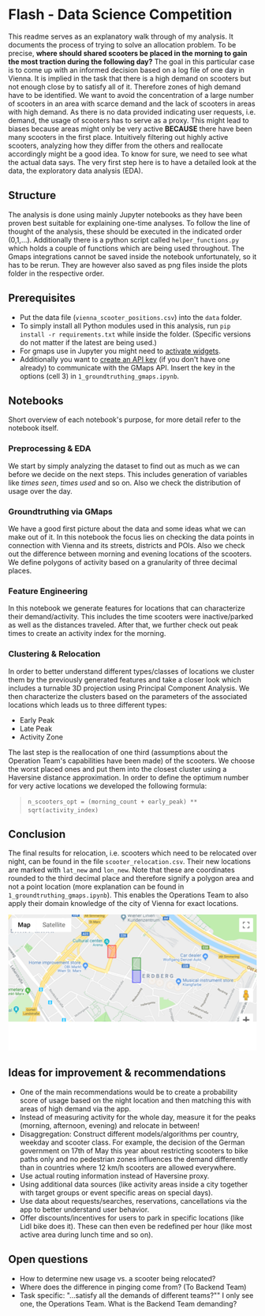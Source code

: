 # Flash - Data Science Competition
This readme serves as an explanatory walk through of my analysis. It documents the process of trying to solve an allocation problem. To be precise, **where should shared scooters be placed in the morning to gain the most traction during the following day?** The goal in this particular case is to come up with an informed decision based on a log file of one day in Vienna. It is implied in the task that there is a high demand on scooters but not enough close by to satisfy all of it. Therefore zones of high demand have to be identified. We want to avoid the concentration of a large number of scooters in an area with scarce demand and the lack of scooters in areas with high demand. As there is no data provided indicating user requests, i.e. demand, the usage of scooters has to serve as a proxy. This might lead to biases because areas might only be very active **BECAUSE** there have been many scooters in the first place.
Intuitively filtering out highly active scooters, analyzing how they differ from the others and reallocate accordingly might be a good idea. To know for sure, we need to see what the actual data says. The very first step here is to have a detailed look at the data, the exploratory data analysis (EDA).

## Structure
The analysis is done using mainly Jupyter notebooks as they have been proven best suitable for explaining one-time analyses. To follow the line of thought of the analysis, these should be executed in the indicated order (0,1,...). Additionally there is a python script called `helper_functions.py` which holds a couple of functions which are being used throughout. The Gmaps integrations cannot be saved inside the notebook unfortunately, so it has to be rerun. They are however also saved as png files inside the plots folder in the respective order.

## Prerequisites
- Put the data file (`vienna_scooter_positions.csv`) into the `data` folder.
- To simply install all Python modules used in this analysis, run
`pip install -r requirements.txt` while inside the folder. (Specific versions do not matter if the latest are being used.)
- For gmaps use in Jupyter you might need to [activate widgets]( https://jupyter-gmaps.readthedocs.io/en/latest/install.html#).
- Additionally you want to [create an API key](https://console.developers.google.com/flows/enableapi?apiid=maps_backend,geocoding_backend,directions_backend,distance_matrix_backend,elevation_backend&keyType=CLIENT_SIDE&reusekey=true) (if you don't have one already) to communicate with the GMaps API. Insert the key in the options (cell 3) in `1_groundtruthing_gmaps.ipynb`.

## Notebooks
Short overview of each notebook's purpose, for more detail refer to the notebook itself.

### Preprocessing & EDA
We start by simply analyzing the dataset to find out as much as we can before we decide on the next steps. This includes generation of variables like *times seen*, *times used* and so on. Also we check the distribution of usage over the day.

### Groundtruthing via GMaps
We have a good first picture about the data and some ideas what we can make out of it. In this notebook the focus lies on checking the data points in connection with Vienna and its streets, districts and POIs. Also we check out the difference between morning and evening locations of the scooters. We define polygons of activity based on a granularity of three decimal places.

### Feature Engineering
In this notebook we generate features for locations that can characterize their demand/activity. This includes the time scooters were inactive/parked as well as the distances traveled. After that, we further check out peak times to create an activity index for the morning.

### Clustering & Relocation
In order to better understand different types/classes of locations we cluster them by the previously generated features and take a closer look which includes a turnable 3D projection using Principal Component Analysis. We then characterize the clusters based on the parameters of the associated locations which leads us to three different types:
- Early Peak
- Late Peak
- Activity Zone

The last step is the reallocation of one third (assumptions about the Operation Team's capabilities have been made) of the scooters. We choose the worst placed ones and put them into the closest cluster using a Haversine distance approximation. In order to define the optimum number for very active locations we developed the following formula:
>`n_scooters_opt = (morning_count + early_peak) ** sqrt(activity_index)`

## Conclusion
The final results for relocation, i.e. scooters which need to be relocated over night, can be found in the file `scooter_relocation.csv`. Their new locations are marked with `lat_new` and `lon_new`. Note that these are coordinates rounded to the third decimal place and therefore signify a polygon area and not a point location (more explanation can be found in `1_groundtruthing_gmaps.ipynb`). This enables the Operations Team to also apply their domain knowledge of the city of Vienna for exact locations.

![Example Polygons](plots/3_allocation_polygons.png "Example Polygons")

## Ideas for improvement & recommendations
- One of the main recommendations would be to create a probability score of usage based on the night location and then matching this with areas of high demand via the app.
- Instead of measuring activity for the whole day, measure it for the peaks (morning, afternoon, evening) and relocate in between!
- Disaggregation: Construct different models/algorithms per country, weekday and scooter class. For example, the decision of the German government on 17th of May this year about restricting scooters to bike paths only and no pedestrian zones influences the demand differently than in countries where 12 km/h scooters are allowed everywhere.
- Use actual routing information instead of Haversine proxy.
- Using additional data sources (like activity areas inside a city together with target groups or event specific areas on special days).
- Use data about requests/searches, reservations, cancellations via the app to better understand user behavior.
- Offer discounts/incentives for users to park in specific locations (like Lidl bike does it). These can then even be redefined per hour (like most active area during lunch time and so on).

## Open questions
- How to determine new usage vs. a scooter being relocated?
- Where does the difference in pinging come from? (To Backend Team)
- Task specific: "...satisfy all the demands of different teams?"" I only see one, the Operations Team. What is the Backend Team demanding?
